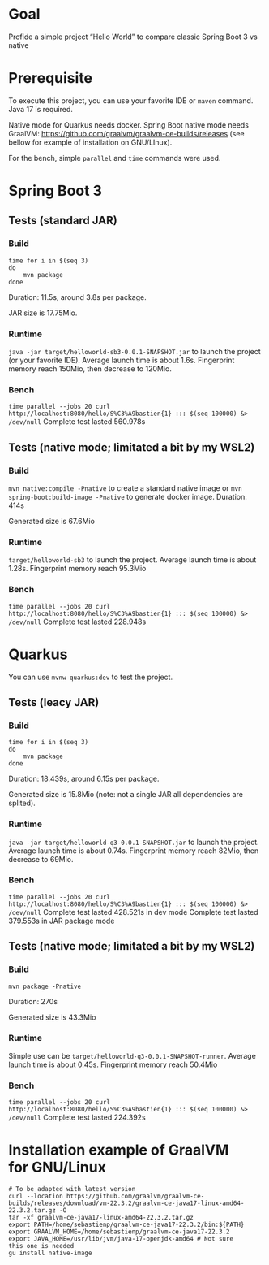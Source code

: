 # Goal
Profide a simple project “Hello World” to compare classic Spring Boot 3 vs native

# Prerequisite
To execute this project, you can use your favorite IDE or `maven` command.
Java 17 is required.

Native mode for Quarkus needs docker. Spring Boot native mode needs GraalVM: https://github.com/graalvm/graalvm-ce-builds/releases (see bellow for example of installation on GNU/LInux).

For the bench, simple `parallel` and `time` commands were used.

# Spring Boot 3
## Tests (standard JAR)
### Build
```
time for i in $(seq 3)
do
	mvn package
done
```
Duration: 11.5s, around 3.8s per package.

JAR size is 17.75Mio.

### Runtime
`java -jar target/helloworld-sb3-0.0.1-SNAPSHOT.jar` to launch the project (or your favorite IDE).
Average launch time is about 1.6s. Fingerprint memory reach 150Mio, then decrease to 120Mio.

### Bench
`time parallel --jobs 20 curl http://localhost:8080/hello/S%C3%A9bastien{1} ::: $(seq 100000) &> /dev/null`
Complete test lasted 560.978s

## Tests (native mode; limitated a bit by my WSL2)
### Build
`mvn native:compile -Pnative` to create a standard native image or `mvn spring-boot:build-image -Pnative` to generate docker image.
Duration: 414s

Generated size is 67.6Mio

### Runtime
`target/helloworld-sb3` to launch the project.
Average launch time is about 1.28s. Fingerprint memory reach 95.3Mio

### Bench
`time parallel --jobs 20 curl http://localhost:8080/hello/S%C3%A9bastien{1} ::: $(seq 100000) &> /dev/null`
Complete test lasted 228.948s


# Quarkus
You can use `mvnw quarkus:dev` to test the project.

## Tests (leacy JAR)
### Build
```
time for i in $(seq 3)
do
	mvn package
done
```
Duration: 18.439s, around 6.15s per package.

Generated size is 15.8Mio (note: not a single JAR all dependencies are splited).

### Runtime
`java -jar target/helloworld-q3-0.0.1-SNAPSHOT.jar` to launch the project.
Average launch time is about 0.74s. Fingerprint memory reach 82Mio, then decrease to 69Mio.

### Bench
`time parallel --jobs 20 curl http://localhost:8080/hello/S%C3%A9bastien{1} ::: $(seq 100000) &> /dev/null`
Complete test lasted 428.521s in dev mode
Complete test lasted 379.553s in JAR package mode

## Tests (native mode; limitated a bit by my WSL2)
### Build
```
mvn package -Pnative
```
Duration: 270s

Generated size is 43.3Mio

### Runtime
Simple use can be `target/helloworld-q3-0.0.1-SNAPSHOT-runner`.
Average launch time is about 0.45s. Fingerprint memory reach 50.4Mio

### Bench
`time parallel --jobs 20 curl http://localhost:8080/hello/S%C3%A9bastien{1} ::: $(seq 100000) &> /dev/null`
Complete test lasted 224.392s


# Installation example of GraalVM for GNU/Linux
```
# To be adapted with latest version
curl --location https://github.com/graalvm/graalvm-ce-builds/releases/download/vm-22.3.2/graalvm-ce-java17-linux-amd64-22.3.2.tar.gz -O
tar -xf graalvm-ce-java17-linux-amd64-22.3.2.tar.gz
export PATH=/home/sebastienp/graalvm-ce-java17-22.3.2/bin:${PATH}
export GRAALVM_HOME=/home/sebastienp/graalvm-ce-java17-22.3.2
export JAVA_HOME=/usr/lib/jvm/java-17-openjdk-amd64 # Not sure this one is needed
gu install native-image
```